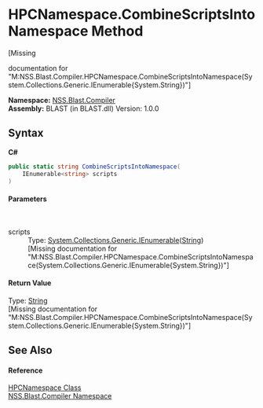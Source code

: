 # HPCNamespace.CombineScriptsIntoNamespace Method 
 

\[Missing <summary> documentation for "M:NSS.Blast.Compiler.HPCNamespace.CombineScriptsIntoNamespace(System.Collections.Generic.IEnumerable{System.String})"\]

**Namespace:**&nbsp;<a href="N_NSS_Blast_Compiler">NSS.Blast.Compiler</a><br />**Assembly:**&nbsp;BLAST (in BLAST.dll) Version: 1.0.0

## Syntax

**C#**<br />
``` C#
public static string CombineScriptsIntoNamespace(
	IEnumerable<string> scripts
)
```


#### Parameters
&nbsp;<dl><dt>scripts</dt><dd>Type: <a href="https://docs.microsoft.com/dotnet/api/system.collections.generic.ienumerable-1" target="_blank" rel="noopener noreferrer">System.Collections.Generic.IEnumerable</a>(<a href="https://docs.microsoft.com/dotnet/api/system.string" target="_blank" rel="noopener noreferrer">String</a>)<br />\[Missing <param name="scripts"/> documentation for "M:NSS.Blast.Compiler.HPCNamespace.CombineScriptsIntoNamespace(System.Collections.Generic.IEnumerable{System.String})"\]</dd></dl>

#### Return Value
Type: <a href="https://docs.microsoft.com/dotnet/api/system.string" target="_blank" rel="noopener noreferrer">String</a><br />\[Missing <returns> documentation for "M:NSS.Blast.Compiler.HPCNamespace.CombineScriptsIntoNamespace(System.Collections.Generic.IEnumerable{System.String})"\]

## See Also


#### Reference
<a href="T_NSS_Blast_Compiler_HPCNamespace">HPCNamespace Class</a><br /><a href="N_NSS_Blast_Compiler">NSS.Blast.Compiler Namespace</a><br />